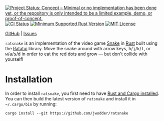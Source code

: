 [![Project Status: Concept – Minimal or no implementation has been done yet, or the repository is only intended to be a limited example, demo, or proof-of-concept.](https://www.repostatus.org/badges/latest/concept.svg)](https://www.repostatus.org/#concept)
[![CI Status](https://github.com/jwodder/ratsnake/actions/workflows/test.yml/badge.svg)](https://github.com/jwodder/ratsnake/actions/workflows/test.yml) <!-- [![codecov.io](https://codecov.io/gh/jwodder/ratsnake/branch/main/graph/badge.svg)](https://codecov.io/gh/jwodder/ratsnake) -->
[![Minimum Supported Rust Version](https://img.shields.io/badge/MSRV-1.75-orange)](https://www.rust-lang.org)
[![MIT License](https://img.shields.io/github/license/jwodder/ratsnake.svg)](https://opensource.org/licenses/MIT)

[GitHub](https://github.com/jwodder/ratsnake) | [Issues](https://github.com/jwodder/ratsnake/issues)

`ratsnake` is an implementation of the video game [Snake][] in [Rust][] built
using the [Ratatui][] library.  Move the snake around with arrow keys,
<kbd>h</kbd>/<kbd>j</kbd>/<kbd>k</kbd>/<kbd>l</kbd>, or
<kbd>w</kbd>/<kbd>a</kbd>/<kbd>s</kbd>/<kbd>d</kbd> in order to eat the red
dots and grow — but don't collide with yourself!

[Snake]: https://en.wikipedia.org/wiki/Snake_(video_game_genre)
[Rust]: https://www.rust-lang.org
[Ratatui]: https://ratatui.rs

Installation
============

In order to install `ratsnake`, you first need to have [Rust and Cargo
installed](https://www.rust-lang.org/tools/install).  You can then build the
latest version of `ratsnake` and install it in `~/.cargo/bin` by running:

    cargo install --git https://github.com/jwodder/ratsnake
